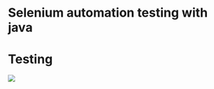 #  Selenium automation  testing with java

# Testing    
   
![](https://pbs.twimg.com/media/FaRbAMGXoAMRtZF?format=png&name=large)
